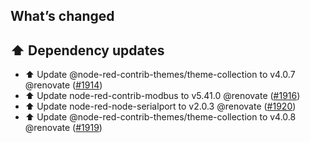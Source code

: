 ## What’s changed

## ⬆️ Dependency updates

- ⬆️ Update @node-red-contrib-themes/theme-collection to v4.0.7 @renovate ([#1914](https://github.com/hassio-addons/addon-node-red/pull/1914))
- ⬆️ Update node-red-contrib-modbus to v5.41.0 @renovate ([#1916](https://github.com/hassio-addons/addon-node-red/pull/1916))
- ⬆️ Update node-red-node-serialport to v2.0.3 @renovate ([#1920](https://github.com/hassio-addons/addon-node-red/pull/1920))
- ⬆️ Update @node-red-contrib-themes/theme-collection to v4.0.8 @renovate ([#1919](https://github.com/hassio-addons/addon-node-red/pull/1919))
